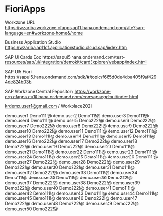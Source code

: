 # FioriApps



Workzone URL
https://wzariba.workzone.cfapps.ap11.hana.ondemand.com/site?sap-language=en#workzone-home&/home

Business Application Studio
https://wzariba.ap11cf.applicationstudio.cloud.sap/index.html

SAP UI Cards Doc
https://sapui5.hana.ondemand.com/test-resources/sap/ui/integration/demokit/cardExplorer/webapp/index.html

SAP UI5 Fiori
https://sapui5.hana.ondemand.com/sdk/#/topic/f665d0de4dba405f9af4294de824b03b

SAP Workzone Central Repository
https://workzone-crp.cfapps.eu10.hana.ondemand.com/comsapsegdmui/index.html

krdemo.user1@gmail.com / Workplace2021

demo.user1	Demo111!@
demo.user2	Demo111!@
demo.user3	Demo111!@
demo.user4	Demo111!@
demo.user5	Demo222!@
demo.user6	Demo222!@
demo.user7	Demo222!@
demo.user8	Demo222!@
demo.user9	Demo222!@
demo.user10	Demo222!@
demo.user11	Demo111!@
demo.user12	Demo111!@
demo.user13	Demo111!@
demo.user14	Demo111!@
demo.user15	Demo111!@
demo.user16	Demo222!@
demo.user17	Demo222!@
demo.user18	Demo222!@
demo.user19	Demo222!@
demo.user20	Demo111!@
demo.user21	Demo111!@
demo.user22	Demo111!@
demo.user23	Demo111!@
demo.user24	Demo111!@
demo.user25	Demo111!@
demo.user26	Demo111!@
demo.user27	Demo222!@
demo.user28	Demo222!@
demo.user29	Demo222!@
demo.user30	Demo222!@
demo.user31	Demo111!@
demo.user32	Demo222!@
demo.user33	Demo111!@
demo.user34	Demo111!@
demo.user35	Demo111!@
demo.user36	Demo222!@
demo.user37	Demo222!@
demo.user38	Demo222!@
demo.user39	Demo222!@
demo.user40	Demo222!@
demo.user41	Demo111!@
demo.user42	Demo111!@
demo.user43	Demo111!@
demo.user44	Demo111!@
demo.user45	Demo111!@
demo.user46	Demo222!@
demo.user47	Demo222!@
demo.user48	Demo222!@
demo.user49	Demo222!@
demo.user50	Demo222!@
